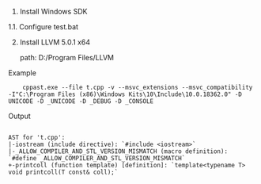 1.	Install Windows SDK 

1.1.	Configure test.bat

2.	Install LLVM 5.0.1 x64

	path:  D:/Program Files/LLVM
	
	
Example 

```
	cppast.exe --file t.cpp -v --msvc_extensions --msvc_compatibility -I"C:\Program Files (x86)\Windows Kits\10\Include\10.0.18362.0" -D UNICODE -D _UNICODE -D _DEBUG -D _CONSOLE
```	

Output 

```

AST for 't.cpp':
|-iostream (include directive): `#include <iostream>`
|-_ALLOW_COMPILER_AND_STL_VERSION_MISMATCH (macro definition): `#define _ALLOW_COMPILER_AND_STL_VERSION_MISMATCH`
+-printcoll (function template) [definition]: `template<typename T> void printcoll(T const& coll);`

```